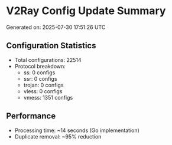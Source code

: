 # V2Ray Config Update Summary
Generated on: 2025-07-30 17:51:26 UTC

## Configuration Statistics
- Total configurations: 22514
- Protocol breakdown:
  - ss: 0 configs
  - ssr: 0 configs
  - trojan: 0 configs
  - vless: 0 configs
  - vmess: 1351 configs

## Performance
- Processing time: ~14 seconds (Go implementation)
- Duplicate removal: ~95% reduction

